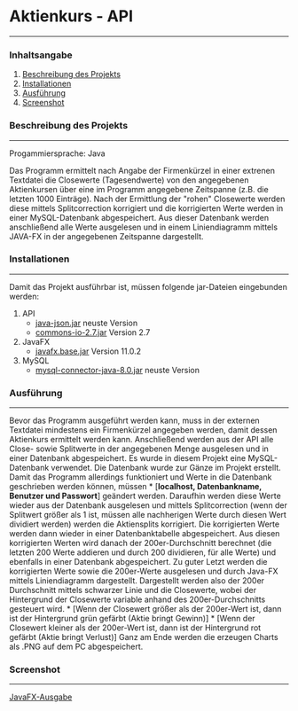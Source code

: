 # Aktienkurs - API
***
### Inhaltsangabe
1. [Beschreibung des Projekts](#beschreibungdesprojekts)
2. [Installationen](#installationen)
3. [Ausführung](#ausführung)
4. [Screenshot](#screenshot)

### Beschreibung des Projekts
***
Progammiersprache: Java

Das Programm ermittelt nach Angabe der Firmenkürzel in einer extrenen Textdatei die Closewerte (Tagesendwerte) von den angegebenen Aktienkursen über eine im Programm 
angegebene Zeitspanne (z.B. die letzten 1000 Einträge).
Nach der Ermittlung der "rohen" Closewerte werden diese mittels Splitcorrection korrigiert und die korrigierten Werte werden in einer MySQL-Datenbank abgespeichert. 
Aus dieser Datenbank werden anschließend alle Werte ausgelesen und in einem Liniendiagramm mittels JAVA-FX in der angegebenen Zeitspanne dargestellt.

### Installationen
***
Damit das Projekt ausführbar ist, müssen folgende jar-Dateien eingebunden werden:
1. API
    * [java-json.jar](https://jar-download.com/artifacts/org.json) neuste Version
    * [commons-io-2.7.jar](http://commons.apache.org/proper/commons-io/) Version 2.7
2. JavaFX
    * [javafx.base.jar](https://gluonhq.com/products/javafx/) Version 11.0.2
3. MySQL
    * [mysql-connector-java-8.0.jar](https://dev.mysql.com/downloads/windows/installer/8.0.html) neuste Version

### Ausführung
***
Bevor das Programm ausgeführt werden kann, muss in der externen Textdatei mindestens ein Firmenkürzel angegeben werden, damit dessen Aktienkurs ermittelt werden kann.
Anschließend werden aus der API alle Close- sowie Splitwerte in der angegebenen Menge ausgelesen und in einer Datenbank abgespeichert. 
Es wurde in diesem Projekt eine MySQL-Datenbank verwendet. Die Datenbank wurde zur Gänze im Projekt erstellt. 
Damit das Programm allerdings funktioniert und Werte in die Datenbank geschrieben werden können, müssen 
    * [**localhost, Datenbankname, Benutzer und Passwort**]
geändert werden.
Daraufhin werden diese Werte wieder aus der Datenbank ausgelesen und mittels Splitcorrection (wenn der Splitwert größer als 1 ist, müssen alle nachherigen Werte durch diesen Wert dividiert werden)
werden die Aktiensplits korrigiert. Die korrigierten Werte werden dann wieder in einer Datenbanktabelle abgespeichert. Aus diesen korrigierten Werten wird danach der 200er-Durchschnitt 
berechnet (die letzten 200 Werte addieren und durch 200 dividieren, für alle Werte) und ebenfalls in einer Datenbank abgespeichert.
Zu guter Letzt werden die korrigierten Werte sowie die 200er-Werte ausgelesen und durch Java-FX mittels Liniendiagramm dargestellt.
Dargestellt werden also der 200er Durchschnitt mittels schwarzer Linie und die Closewerte, wobei der Hintergrund der Closewerte variable anhand des 200er-Durchschnitts gesteuert wird.
    * [Wenn der Closewert größer als der 200er-Wert ist, dann ist der Hintergrund grün gefärbt (Aktie bringt Gewinn)]
    * [Wenn der Closewert kleiner als der 200er-Wert ist, dann ist der Hintergrund rot gefärbt (Aktie bringt Verlust)]
Ganz am Ende werden die erzeugen Charts als .PNG auf dem PC abgespeichert.   

### Screenshot
***
[JavaFX-Ausgabe](https://github.com/SimonHauser12/Github/blob/master/4.Klasse/SWP_Normal/Projekte/Projekt2/Aktienkurs/TSLA_2021-03-25.png?raw=true)